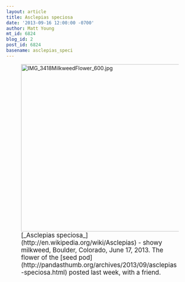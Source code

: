 ```yaml
---
layout: article
title: Asclepias speciosa
date: '2013-09-16 12:00:00 -0700'
author: Matt Young
mt_id: 6824
blog_id: 2
post_id: 6824
basename: asclepias_speci
---
```

<figure>
<img src="http://pandasthumb.org/IMG_3418MilkweedFlower_600.jpg" alt="IMG_3418MilkweedFlower_600.jpg" width="600" height="450" />
<figcaption markdown="span">
<big>[_Asclepias speciosa_](http://en.wikipedia.org/wiki/Asclepias) - showy milkweed, Boulder, Colorado, June 17, 2013. The flower of the [seed pod](http://pandasthumb.org/archives/2013/09/asclepias-speciosa.html) posted last week, with a friend.</big>

</figcaption>
</figure>
